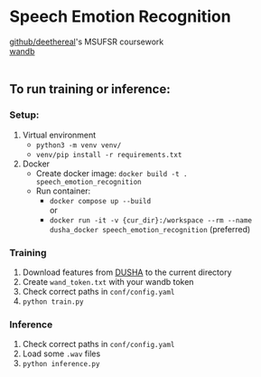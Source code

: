 # Speech Emotion Recognition
[github/deethereal](https://github.com/deethereal/speech-emotion-recognition)'s MSUFSR coursework
<br/>
[wandb](https://wandb.ai/deethereal/speech-emotion-recognition)  
<br/>
## To run training or inference:
### Setup:
1. Virtual environment
    - `python3 -m venv venv/`
    - `venv/pip install -r requirements.txt`
2. Docker
    - Create docker image:
     `docker build -t . speech_emotion_recognition`
    - Run container:
        * `docker compose up --build`   
        or
        * `docker run -it -v {cur_dir}:/workspace --rm --name dusha_docker speech_emotion_recognition` (preferred)

### Training
1. Download features from [DUSHA](https://github.com/salute-developers/golos/tree/master/dusha#downloads) to the current directory
2. Create `wand_token.txt` with your wandb token
3. Check correct paths in `conf/config.yaml`
4. `python train.py`

### Inference
1. Check correct paths in `conf/config.yaml`
2. Load some `.wav` files
3. `python inference.py`
